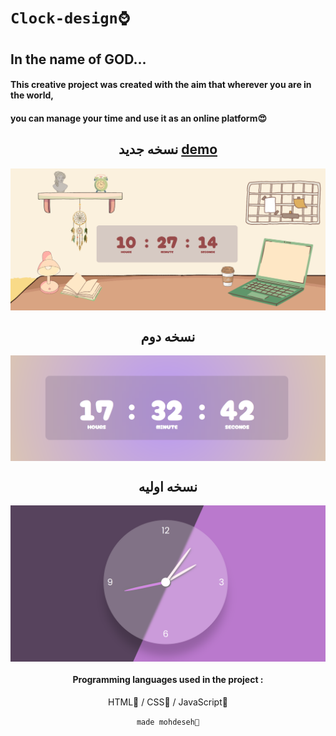 # `Clock-design⌚`

## In the name of GOD...

#### This creative project was created with the aim that wherever you are in the world,

#### you can manage your time and use it as an online platform😍

<center>

## نسخه جدید [demo](https://kmohadesek.github.io/clock-design/)


<img align="center" alt="Coding" width="" src="img/screenReadme.png">

## نسخه دوم

<img align="center" alt="Coding" width="" src="img/redme.png">

## نسخه اولیه

 <img align="center" alt="Coding" width="" src="img/Screenshot 2023-09-30 173654.png">

#### Programming languages ​​used in the project :

 HTML🧡 / CSS💚 / JavaScript💛

`made mohdeseh🌠`
